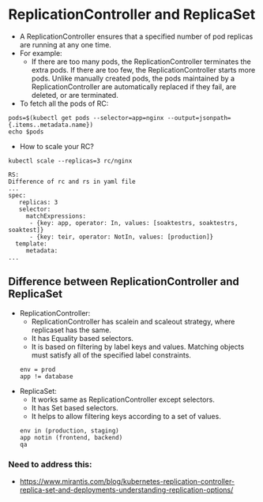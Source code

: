 # ReplicationController and ReplicaSet
- A ReplicationController ensures that a specified number of pod replicas
are running at any one time.
- For example:
  - If there are too many pods, the ReplicationController terminates the extra pods. If there are too few, the ReplicationController starts more pods. Unlike manually created pods, the pods maintained by a ReplicationController are automatically replaced if they fail, are deleted, or are terminated.
- To fetch all the pods of RC:
```
pods=$(kubectl get pods --selector=app=nginx --output=jsonpath={.items..metadata.name})
echo $pods
```
- How to scale your RC?
```
kubectl scale --replicas=3 rc/nginx

RS:
Difference of rc and rs in yaml file
...
spec:
   replicas: 3
   selector:
     matchExpressions:
      - {key: app, operator: In, values: [soaktestrs, soaktestrs, soaktest]}
      - {key: teir, operator: NotIn, values: [production]}
  template:
     metadata:
...
```
## Difference between ReplicationController and ReplicaSet
- ReplicationController:
  - ReplicationController has scalein and scaleout strategy, where replicaset has the same.
  - It has Equality based selectors.
  - It is based on filtering by label keys and values. Matching objects must satisfy all of the specified label constraints.
  ```
  env = prod
  app != database
  ```
- ReplicaSet:
  - It works same as ReplicationController except selectors.
  - It has Set based selectors.
  - It helps to allow filtering keys according to a set of values.
  ```
  env in (production, staging)
  app notin (frontend, backend)
  qa
  ```

### Need to address this:
- https://www.mirantis.com/blog/kubernetes-replication-controller-replica-set-and-deployments-understanding-replication-options/
